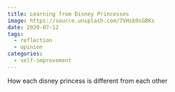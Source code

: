 ```yaml
---
title: Learning from Disney Princesses
image: https://source.unsplash.com/7VHsb9sGBKs
date: 2020-07-12
tags: 
  - reflection
  - opinion
categories:
  - self-improvement
--- 
```


How each disney princess is different from each other